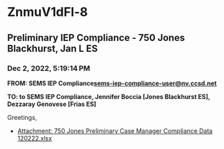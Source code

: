 # ZnmuV1dFl-8
## Preliminary IEP Compliance - 750 Jones Blackhurst, Jan L ES
### Dec 2, 2022, 5:19:14 PM
**FROM: SEMS IEP Compliance<sems-iep-compliance-user@nv.ccsd.net>**

**TO: to SEMS IEP Compliance, Jennifer Boccia [Jones Blackhurst ES], Dezzaray Genovese [Frias ES]**


Greetings, 





* [Attachment: 750 Jones Preliminary Case Manager Compliance Data 120222.xlsx](ZnmuV1dFl-8-attachment-1.xlsx)
